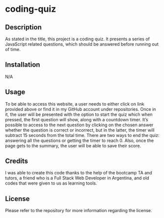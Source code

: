 # coding-quiz

## Description
As stated in the title, this project is a coding quiz. It presents a series of JavaScript related questions, which should be answered before running out of time.
 
## Installation
N/A
 
## Usage
To be able to access this website, a user needs to either click on link provided above or find it in my GitHub account under repositories. Once in it, the user will be presented with the option to start the quiz which when pressed, the first question will show, along with a countdown timer. It’s possible to access to the next question by clicking on the chosen answer whether the question is correct or incorrect, but in the latter, the timer will subtract 15 seconds from the total time. There are two ways to end the quiz: answering all the questions or getting the timer to reach 0. Also, once the page gets to the summary, the user will be able to save their score.
 
## Credits
I was able to create this code thanks to the help of the bootcamp TA and tutors, a friend who is a Full Stack Web Developer in Argentina, and old codes that were given to us as learning tools.
 
## License
Please refer to the repository for more information regarding the license.